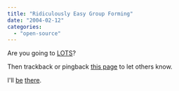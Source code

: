 ```yaml
---
title: "Ridiculously Easy Group Forming"
date: "2004-02-12"
categories: 
  - "open-source"
---
```


Are you going to [LOTS](http://www.lots.ch)?

Then trackback or pingback [this page](http://www.zzoss.com/weblog/?p=194) to let others know.

I'll [be](http://lots.ch/Programm_Referate.html) [there](http://lots.ch/Supersonic_Tour_of_Apache_Cocoon.html).
